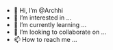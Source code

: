 - 👋 Hi, I’m @Archhi
- 👀 I’m interested in ...
- 🌱 I’m currently learning ...
- 💞️ I’m looking to collaborate on ...
- 📫 How to reach me ...

<!---
Archhi/Archhi is a ✨ special ✨ repository because its `README.md` (this file) appears on your GitHub profile.
You can click the Preview link to take a look at your changes.
--->
